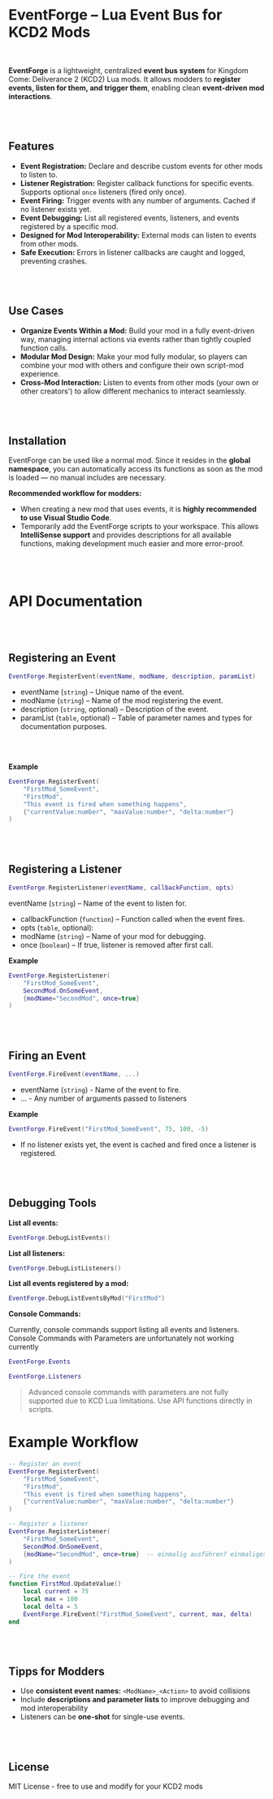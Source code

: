 # EventForge – Lua Event Bus for KCD2 Mods

<br>

**EventForge** is a lightweight, centralized **event bus system** for Kingdom Come: Deliverance 2 (KCD2) Lua mods. It allows modders to **register events, listen for them, and trigger them**, enabling clean **event-driven mod interactions**.

<br>
<br>

## Features

- **Event Registration:** Declare and describe custom events for other mods to listen to.  
- **Listener Registration:** Register callback functions for specific events. Supports optional `once` listeners (fired only once).  
- **Event Firing:** Trigger events with any number of arguments. Cached if no listener exists yet.  
- **Event Debugging:** List all registered events, listeners, and events registered by a specific mod.  
- **Designed for Mod Interoperability:** External mods can listen to events from other mods.  
- **Safe Execution:** Errors in listener callbacks are caught and logged, preventing crashes.  

<br>
<br>

## Use Cases

- **Organize Events Within a Mod:** Build your mod in a fully event-driven way, managing internal actions via events rather than tightly coupled function calls.  
- **Modular Mod Design:** Make your mod fully modular, so players can combine your mod with others and configure their own script-mod experience.  
- **Cross-Mod Interaction:** Listen to events from other mods (your own or other creators') to allow different mechanics to interact seamlessly.

<br>
<br>

## Installation

EventForge can be used like a normal mod. Since it resides in the **global namespace**, you can automatically access its functions as soon as the mod is loaded — no manual includes are necessary.

**Recommended workflow for modders:**

- When creating a new mod that uses events, it is **highly recommended to use Visual Studio Code**.  
- Temporarily add the EventForge scripts to your workspace. This allows **IntelliSense support** and provides descriptions for all available functions, making development much easier and more error-proof.

<br>
<br>

# API Documentation

<br>
<br>

## Registering an Event

```lua
EventForge.RegisterEvent(eventName, modName, description, paramList)
```

- eventName (`string`) – Unique name of the event.
- modName (`string`) – Name of the mod registering the event.
- description (`string`, optional) – Description of the event.
- paramList (`table`, optional) – Table of parameter names and types for documentation purposes.

<br>
<br>

**Example**

```lua
EventForge.RegisterEvent(
    "FirstMod_SomeEvent",
    "FirstMod",
    "This event is fired when something happens",
    {"currentValue:number", "maxValue:number", "delta:number"}
)
```

<br>
<br>

## Registering a Listener

```lua
EventForge.RegisterListener(eventName, callbackFunction, opts)
```

eventName (`string`) – Name of the event to listen for.

- callbackFunction (`function`) – Function called when the event fires.
- opts (`table`, optional):
- modName (`string`) – Name of your mod for debugging.
- once (`boolean`) – If true, listener is removed after first call.

**Example**
```lua
EventForge.RegisterListener(
    "FirstMod_SomeEvent",
    SecondMod.OnSomeEvent,
    {modName="SecondMod", once=true}
)
```

<br>
<br>

## Firing an Event

```lua
EventForge.FireEvent(eventName, ...)
```

- eventName (`string`) - Name of the event to fire.
- ... - Any number of arguments passed to listeners

**Example**
```lua
EventForge.FireEvent("FirstMod_SomeEvent", 75, 100, -5)
```
- If no listener exists yet, the event is cached and fired once a listener is registered.

<br>
<br>


## Debugging Tools

**List all events:**
```lua
EventForge.DebugListEvents()
```

**List all listeners:**
```lua
EventForge.DebugListListeners()
```

**List all events registered by a mod:**
```lua
EventForge.DebugListEventsByMod("FirstMod")
```

**Console Commands:**

Currently, console commands support listing all events and listeners. Console Commands with Parameters are unfortunately not working currently
```lua
EventForge.Events
```
```lua
EventForge.Listeners
```
> Advanced console commands with parameters are not fully supported due to KCD Lua limitations. Use API functions directly in scripts.

# Example Workflow

```lua
-- Register an event
EventForge.RegisterEvent(
    "FirstMod_SomeEvent",
    "FirstMod",
    "This event is fired when something happens",
    {"currentValue:number", "maxValue:number", "delta:number"}
)

-- Register a listener
EventForge.RegisterListener(
    "FirstMod_SomeEvent",
    SecondMod.OnSomeEvent,
    {modName="SecondMod", once=true}  -- einmalig ausführen? einmaliges Hören = true
)

-- Fire the event
function FirstMod.UpdateValue()
    local current = 75
    local max = 100
    local delta = 5
    EventForge.FireEvent("FirstMod_SomeEvent", current, max, delta)
end
```

<br>
<br>

## Tipps for Modders

- Use **consistent event names:** `<ModName>_<Action>` to avoid collisions
- Include **descriptions and parameter lists** to improve debugging and mod interoperability
- Listeners can be **one-shot** for single-use events.

<br>
<br>

## License

MIT License - free to use and modify for your KCD2 mods
